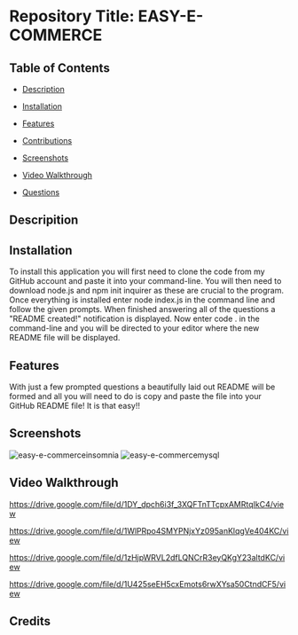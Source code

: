  # Repository Title:  EASY-E-COMMERCE
    

  ## Table of Contents

  * [Description](#description)

  * [Installation](#installation)

  * [Features](#features)

  * [Contributions](#contributions)

  * [Screenshots](#screenshots)

  * [Video Walkthrough](#video)

  * [Questions](#questions)

  ## Descripition



  ## Installation

  To install this application you will first need to clone the code from my GitHub account and paste it into your command-line. You will then need to download node.js and npm init inquirer as these are crucial to the program. Once everything is installed enter node index.js in the command line and follow the given prompts. When finished answering all of the questions a "README created!" notification is displayed. Now enter code . in the command-line and you will be directed to your editor where the new README file will be displayed.

  ## Features

  With just a few prompted questions a beautifully laid out README will be formed and all you will need to do is copy and paste the file into your GitHub README file! It is that easy!!


  ## Screenshots

 ![easy-e-commerceinsomnia](https://user-images.githubusercontent.com/75186217/110256192-8a152c80-7f65-11eb-95e3-2c5b2f449dc1.png)
![easy-e-commercemysql](https://user-images.githubusercontent.com/75186217/110256197-8f727700-7f65-11eb-891a-b83508125687.png)

  ## Video Walkthrough
https://drive.google.com/file/d/1DY_dpch6i3f_3XQFTnTTcpxAMRtqIkC4/view


https://drive.google.com/file/d/1WlPRpo4SMYPNjxYz095anKlqgVe404KC/view


https://drive.google.com/file/d/1zHjpWRVL2dfLQNCrR3eyQKgY23altdKC/view


https://drive.google.com/file/d/1U425seEH5cxEmots6rwXYsa50CtndCF5/view

  

  ## Credits
























